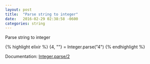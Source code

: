 ```yaml
---
layout: post
title:  "Parse string to integer"
date:   2016-02-29 02:38:58 -0600
categories: string
---
```

Parse string to integer

{% highlight elixir %}
{4, ""} = Integer.parse("4")
{% endhighlight %}

Documentation: [Integer.parse/2](http://elixir-lang.org/docs/stable/elixir/Integer.html#parse/2)
